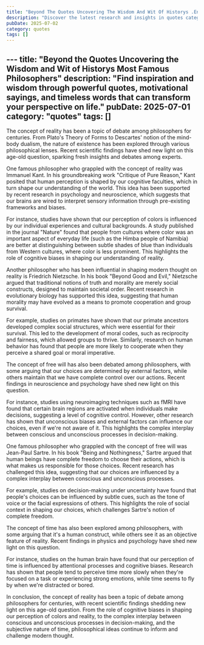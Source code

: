 ```yaml
---
title: "Beyond The Quotes Uncovering The Wisdom And Wit Of Historys .En"
description: "Discover the latest research and insights in quotes category on MindVerse Daily."
pubDate: 2025-07-02
category: quotes
tags: []
---
```


﻿---
title: "Beyond the Quotes Uncovering the Wisdom and Wit of Historys Most Famous Philosophers"
description: "Find inspiration and wisdom through powerful quotes, motivational sayings, and timeless words that can transform your perspective on life."
pubDate: 2025-07-01
category: "quotes"
tags: []
---

The concept of reality has been a topic of debate among philosophers for centuries. From Plato's Theory of Forms to Descartes' notion of the mind-body dualism, the nature of existence has been explored through various philosophical lenses. Recent scientific findings have shed new light on this age-old question, sparking fresh insights and debates among experts.

One famous philosopher who grappled with the concept of reality was Immanuel Kant. In his groundbreaking work "Critique of Pure Reason," Kant posited that human perception is shaped by our cognitive faculties, which in turn shape our understanding of the world. This idea has been supported by recent research in psychology and neuroscience, which suggests that our brains are wired to interpret sensory information through pre-existing frameworks and biases.

For instance, studies have shown that our perception of colors is influenced by our individual experiences and cultural backgrounds. A study published in the journal "Nature" found that people from cultures where color was an important aspect of everyday life (such as the Himba people of Namibia) are better at distinguishing between subtle shades of blue than individuals from Western cultures, where color is less prominent. This highlights the role of cognitive biases in shaping our understanding of reality.

Another philosopher who has been influential in shaping modern thought on reality is Friedrich Nietzsche. In his book "Beyond Good and Evil," Nietzsche argued that traditional notions of truth and morality are merely social constructs, designed to maintain societal order. Recent research in evolutionary biology has supported this idea, suggesting that human morality may have evolved as a means to promote cooperation and group survival.

For example, studies on primates have shown that our primate ancestors developed complex social structures, which were essential for their survival. This led to the development of moral codes, such as reciprocity and fairness, which allowed groups to thrive. Similarly, research on human behavior has found that people are more likely to cooperate when they perceive a shared goal or moral imperative.

The concept of free will has also been debated among philosophers, with some arguing that our choices are determined by external factors, while others maintain that we have complete control over our actions. Recent findings in neuroscience and psychology have shed new light on this question.

For instance, studies using neuroimaging techniques such as fMRI have found that certain brain regions are activated when individuals make decisions, suggesting a level of cognitive control. However, other research has shown that unconscious biases and external factors can influence our choices, even if we're not aware of it. This highlights the complex interplay between conscious and unconscious processes in decision-making.

One famous philosopher who grappled with the concept of free will was Jean-Paul Sartre. In his book "Being and Nothingness," Sartre argued that human beings have complete freedom to choose their actions, which is what makes us responsible for those choices. Recent research has challenged this idea, suggesting that our choices are influenced by a complex interplay between conscious and unconscious processes.

For example, studies on decision-making under uncertainty have found that people's choices can be influenced by subtle cues, such as the tone of voice or the facial expressions of others. This highlights the role of social context in shaping our choices, which challenges Sartre's notion of complete freedom.

The concept of time has also been explored among philosophers, with some arguing that it's a human construct, while others see it as an objective feature of reality. Recent findings in physics and psychology have shed new light on this question.

For instance, studies on the human brain have found that our perception of time is influenced by attentional processes and cognitive biases. Research has shown that people tend to perceive time more slowly when they're focused on a task or experiencing strong emotions, while time seems to fly by when we're distracted or bored.

In conclusion, the concept of reality has been a topic of debate among philosophers for centuries, with recent scientific findings shedding new light on this age-old question. From the role of cognitive biases in shaping our perception of colors and reality, to the complex interplay between conscious and unconscious processes in decision-making, and the subjective nature of time, philosophical ideas continue to inform and challenge modern thought.
